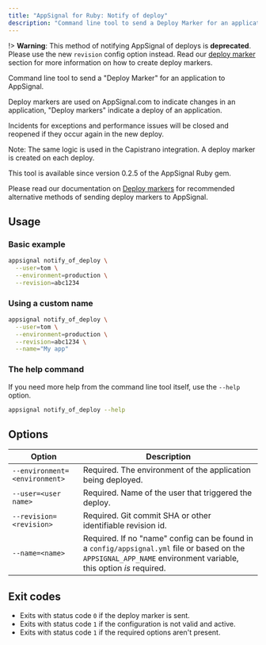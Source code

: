 ```yaml
---
title: "AppSignal for Ruby: Notify of deploy"
description: "Command line tool to send a Deploy Marker for an application to AppSignal. Deploy markers are used on AppSignal.com to indicate changes in an application, Deploy markers indicate a deploy of an application."
---
```


!> **Warning**: This method of notifying AppSignal of deploys is **deprecated**. Please use the new `revision` config option instead. Read our [deploy marker](/application/markers/deploy-markers.html) section for more information on how to create deploy markers.

Command line tool to send a "Deploy Marker" for an application to AppSignal.

Deploy markers are used on AppSignal.com to indicate changes in an application, "Deploy markers" indicate a deploy of an application.

Incidents for exceptions and performance issues will be closed and reopened if they occur again in the new deploy.

Note: The same logic is used in the Capistrano integration. A deploy marker is created on each deploy.

This tool is available since version 0.2.5 of the AppSignal Ruby gem.

Please read our documentation on [Deploy markers] for recommended alternative methods of sending deploy markers to AppSignal.

## Usage

### Basic example

```bash
appsignal notify_of_deploy \
  --user=tom \
  --environment=production \
  --revision=abc1234
```

### Using a custom name

```bash
appsignal notify_of_deploy \
  --user=tom \
  --environment=production \
  --revision=abc1234 \
  --name="My app"
```

### The help command

If you need more help from the command line tool itself, use the `--help` option.

```bash
appsignal notify_of_deploy --help
```

## Options

| Option | Description |
| ------ | ----------- |
| `--environment=<environment>` | Required. The environment of the application being deployed. |
| `--user=<user name>` | Required. Name of the user that triggered the deploy. |
| `--revision=<revision>` | Required. Git commit SHA or other identifiable revision id. |
| `--name=<name>` | Required. If no "name" config can be found in a `config/appsignal.yml` file or based on the `APPSIGNAL_APP_NAME` environment variable, this option _is_ required. |

## Exit codes

- Exits with status code `0` if the deploy marker is sent.
- Exits with status code `1` if the configuration is not valid and active.
- Exits with status code `1` if the required options aren't present.

[Deploy markers]: /application/markers/deploy-markers.html
